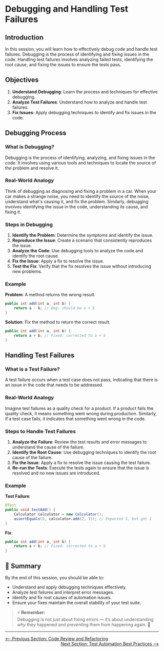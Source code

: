 # Debugging and Handling Test Failures

## Introduction

In this session, you will learn how to effectively debug code and handle test failures. Debugging is the process of identifying and fixing issues in the code. Handling test failures involves analyzing failed tests, identifying the root cause, and fixing the issues to ensure the tests pass.

## Objectives

1. **Understand Debugging**: Learn the process and techniques for effective debugging.
2. **Analyze Test Failures**: Understand how to analyze and handle test failures.
3. **Fix Issues**: Apply debugging techniques to identify and fix issues in the code.

## Debugging Process

### What is Debugging?

Debugging is the process of identifying, analyzing, and fixing issues in the code. It involves using various tools and techniques to locate the source of the problem and resolve it.

### Real-World Analogy

Think of debugging as diagnosing and fixing a problem in a car. When your car makes a strange noise, you need to identify the source of the noise, understand what's causing it, and fix the problem. Similarly, debugging involves identifying the issue in the code, understanding its cause, and fixing it.

### Steps in Debugging

1. **Identify the Problem**: Determine the symptoms and identify the issue.
2. **Reproduce the Issue**: Create a scenario that consistently reproduces the issue.
3. **Analyze the Code**: Use debugging tools to analyze the code and identify the root cause.
4. **Fix the Issue**: Apply a fix to resolve the issue.
5. **Test the Fix**: Verify that the fix resolves the issue without introducing new problems.

### Example

**Problem**: A method returns the wrong result.
```java
public int add(int a, int b) {
    return a - b; // Bug: should be a + b
}
```

**Solution**: Fix the method to return the correct result.
```java
public int add(int a, int b) {
    return a + b; // Fixed: corrected to a + b
}
```

## Handling Test Failures

### What is a Test Failure?

A test failure occurs when a test case does not pass, indicating that there is an issue in the code that needs to be addressed.

### Real-World Analogy

Imagine test failures as a quality check for a product. If a product fails the quality check, it means something went wrong during production. Similarly, if a test case fails, it indicates that something went wrong in the code.

### Steps to Handle Test Failures

1. **Analyze the Failure**: Review the test results and error messages to understand the cause of the failure.
2. **Identify the Root Cause**: Use debugging techniques to identify the root cause of the failure.
3. **Fix the Issue**: Apply a fix to resolve the issue causing the test failure.
4. **Re-run the Tests**: Execute the tests again to ensure that the issue is resolved and no new issues are introduced.

### Example

**Test Failure**:
```java
@Test
public void testAdd() {
    Calculator calculator = new Calculator();
    assertEquals(5, calculator.add(2, 3)); // Expected 5, but got 1
}
```

**Fix**:
```java
public int add(int a, int b) {
    return a + b; // Fixed: corrected to a + b
}
```

## 🧾 Summary
By the end of this session, you should be able to:
- Understand and apply debugging techniques effectively.
- Analyze test failures and interpret error messages.
- Identify and fix root causes of automation issues.
- Ensure your fixes maintain the overall stability of your test suite.

> ⚡ **Remember:**  
> Debugging is not just about fixing errors — it’s about understanding *why* they happened and preventing them from happening again. 🧠  

---

<div style="width: 100%">
<a href='code-review-and-refactoring.md'><-- Previous Section: Code Review and Refactoring</a>
<div align="right"><a href='test-automation-best-practices.md'> Next Section: Test Automation Best Practices --></a></div>
</div>
